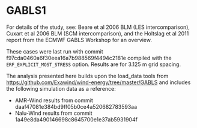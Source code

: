 # GABLS1

For details of the study, see: Beare et al 2006 BLM (LES intercomparison),
Cuxart et al 2006 BLM (SCM intercomparison), and the Holtslag et al 2011
report from the ECMWF GABLS Workshop for an overview.

These cases were last run with commit f97cda0460a6f30eea16a7b988569f4494c2181e
compiled with the `ERF_EXPLICIT_MOST_STRESS` option. Results are for 3.125 m
grid spacing.

The analysis presented here builds upon the load_data tools from
https://github.com/Exawind/wind-energy/tree/master/GABLS and includes the
following simulation data as a reference:

* AMR-Wind results from commit daaf47081e384bd9ff05b0ce4a520682783593aa
* Nalu-Wind results from commit 1a49e8da490146698c8645700e1e37ab5931904f
